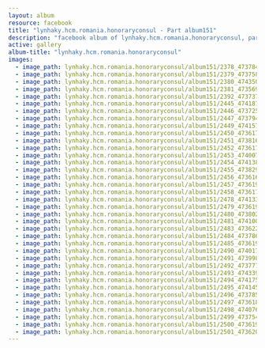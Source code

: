 ```yaml
---
layout: album
resource: facebook
title: "lynhaky.hcm.romania.honoraryconsul - Part album151"
description: "facebook album of lynhaky.hcm.romania.honoraryconsul, part album151."
active: gallery
album-title: "lynhaky.hcm.romania.honoraryconsul"
images:
  - image_path: lynhaky.hcm.romania.honoraryconsul/album151/2378_473784428_1148295943321031_3305005339472223224_n.jpg
  - image_path: lynhaky.hcm.romania.honoraryconsul/album151/2379_473758929_1148295619987730_4527030995819262637_n.jpg
  - image_path: lynhaky.hcm.romania.honoraryconsul/album151/2380_474350280_1148295843321041_475156183111068279_n.jpg
  - image_path: lynhaky.hcm.romania.honoraryconsul/album151/2381_473569611_1148295606654398_111961188178130057_n.jpg
  - image_path: lynhaky.hcm.romania.honoraryconsul/album151/2392_473737744_1148292609988031_6957856590874402801_n.jpg
  - image_path: lynhaky.hcm.romania.honoraryconsul/album151/2445_474187609_1148290893321536_5756450246642875591_n.jpg
  - image_path: lynhaky.hcm.romania.honoraryconsul/album151/2446_473725650_1148290889988203_963836260716283119_n.jpg
  - image_path: lynhaky.hcm.romania.honoraryconsul/album151/2447_473794720_1148290729988219_4599110248720567061_n.jpg
  - image_path: lynhaky.hcm.romania.honoraryconsul/album151/2449_474157131_1147988660018426_1623314861842267310_n.jpg
  - image_path: lynhaky.hcm.romania.honoraryconsul/album151/2450_473617860_1147988790018413_4578033370166750564_n.jpg
  - image_path: lynhaky.hcm.romania.honoraryconsul/album151/2451_473816795_1147988786685080_4934218729871121656_n.jpg
  - image_path: lynhaky.hcm.romania.honoraryconsul/album151/2452_473617313_1147988193351806_4882300802009851340_n.jpg
  - image_path: lynhaky.hcm.romania.honoraryconsul/album151/2453_474007933_1147988346685124_6610082378810593642_n.jpg
  - image_path: lynhaky.hcm.romania.honoraryconsul/album151/2454_474138986_1147983960018896_5126172929840619169_n.jpg
  - image_path: lynhaky.hcm.romania.honoraryconsul/album151/2455_473829709_1147983690018923_2666565030911050586_n.jpg
  - image_path: lynhaky.hcm.romania.honoraryconsul/album151/2456_473616292_1147983706685588_1966850440688332291_n.jpg
  - image_path: lynhaky.hcm.romania.honoraryconsul/album151/2457_473619717_1147983686685590_8550613366311245473_n.jpg
  - image_path: lynhaky.hcm.romania.honoraryconsul/album151/2458_473617313_1147983703352255_1940616333314095352_n.jpg
  - image_path: lynhaky.hcm.romania.honoraryconsul/album151/2478_474133368_1147976596686299_6018342830112656869_n.jpg
  - image_path: lynhaky.hcm.romania.honoraryconsul/album151/2479_473619829_1147976500019642_7587647389411253297_n.jpg
  - image_path: lynhaky.hcm.romania.honoraryconsul/album151/2480_473802192_1147976700019622_43359202302612318_n.jpg
  - image_path: lynhaky.hcm.romania.honoraryconsul/album151/2481_474100295_1147976490019643_8583615126048559537_n.jpg
  - image_path: lynhaky.hcm.romania.honoraryconsul/album151/2483_473622384_1147974360019856_4052776914881333829_n.jpg
  - image_path: lynhaky.hcm.romania.honoraryconsul/album151/2484_473786452_1147974326686526_6944189228733651068_n.jpg
  - image_path: lynhaky.hcm.romania.honoraryconsul/album151/2485_473619611_1147974323353193_6092121762204890947_n.jpg
  - image_path: lynhaky.hcm.romania.honoraryconsul/album151/2490_474017312_1147969046687054_2303542536331459207_n.jpg
  - image_path: lynhaky.hcm.romania.honoraryconsul/album151/2491_473998334_1147969096687049_4599396955940125480_n.jpg
  - image_path: lynhaky.hcm.romania.honoraryconsul/album151/2492_473777207_1147969123353713_2128949006447635532_n.jpg
  - image_path: lynhaky.hcm.romania.honoraryconsul/album151/2493_474339380_1147969120020380_4766270558377966775_n.jpg
  - image_path: lynhaky.hcm.romania.honoraryconsul/album151/2494_474175842_1147969043353721_989837037571233320_n.jpg
  - image_path: lynhaky.hcm.romania.honoraryconsul/album151/2495_474145296_1147967133353912_5662325458579906580_n.jpg
  - image_path: lynhaky.hcm.romania.honoraryconsul/album151/2496_473785962_1147967026687256_2496940343640223406_n.jpg
  - image_path: lynhaky.hcm.romania.honoraryconsul/album151/2497_473618347_1147967023353923_6568547236851978096_n.jpg
  - image_path: lynhaky.hcm.romania.honoraryconsul/album151/2498_474076569_1147967016687257_3615911285209540332_n.jpg
  - image_path: lynhaky.hcm.romania.honoraryconsul/album151/2499_473754778_1147966703353955_5167601073990081041_n.jpg
  - image_path: lynhaky.hcm.romania.honoraryconsul/album151/2500_473619125_1147967120020580_8129469257753188974_n.jpg
  - image_path: lynhaky.hcm.romania.honoraryconsul/album151/2501_473620345_1147966710020621_9074797138596364820_n.jpg
---
```

